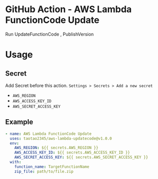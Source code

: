 # GitHub Action - AWS Lambda FunctionCode Update

Run UpdateFunctionCode , PublishVersion

# Usage

## Secret

Add Secret before this action. `Settings > Secrets > Add a new secret`

- `AWS_REGION`
- `AWS_ACCESS_KEY_ID`
- `AWS_SECRET_ACCESS_KEY`

## Example
```yml
- name: AWS Lambda FunctionCode Update
  uses: taotao2345/aws-lambda-updatecode@v1.0.0
  env:
    AWS_REGION: ${{ secrets.AWS_REGION }}
    AWS_ACCESS_KEY_ID: ${{ secrets.AWS_ACCESS_KEY_ID }}
    AWS_SECRET_ACCESS_KEY: ${{ secrets.AWS_SECRET_ACCESS_KEY }}
  with:
    function_name: TargetFunctionName
    zip_file: path/to/file.zip
```
